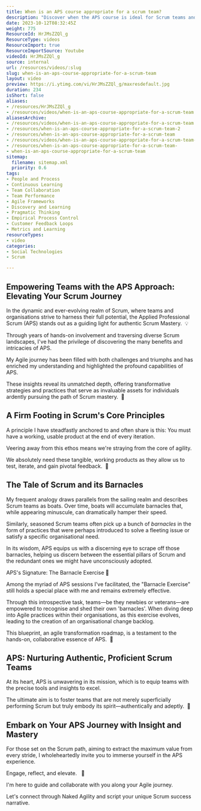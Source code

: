 ```yaml
---
title: When is an APS course appropriate for a scrum team?
description: "Discover when the APS course is ideal for Scrum teams and how it tailors Scrum practices to your organisation's unique needs. \U0001F4DA\U0001F680"
date: 2023-10-12T08:32:45Z
weight: 775
ResourceId: HrJMsZZQl_g
ResourceType: videos
ResourceImport: true
ResourceImportSource: Youtube
videoId: HrJMsZZQl_g
source: internal
url: /resources/videos/:slug
slug: when-is-an-aps-course-appropriate-for-a-scrum-team
layout: video
preview: https://i.ytimg.com/vi/HrJMsZZQl_g/maxresdefault.jpg
duration: 234
isShort: false
aliases:
- /resources/HrJMsZZQl_g
- /resources/videos/when-is-an-aps-course-appropriate-for-a-scrum-team
aliasesArchive:
- /resources/videos/when-is-an-aps-course-appropriate-for-a-scrum-team
- /resources/when-is-an-aps-course-appropriate-for-a-scrum-team-2
- /resources/when-is-an-aps-course-appropriate-for-a-scrum-team
- /resources/videos/when-is-an-aps-course-appropriate-for-a-scrum-team-
- /resources/when-is-an-aps-course-appropriate-for-a-scrum-team-
- when-is-an-aps-course-appropriate-for-a-scrum-team
sitemap:
  filename: sitemap.xml
  priority: 0.6
tags:
- People and Process
- Continuous Learning
- Team Collaboration
- Team Performance
- Agile Frameworks
- Discovery and Learning
- Pragmatic Thinking
- Empirical Process Control
- Customer Feedback Loops
- Metrics and Learning
resourceTypes:
- video
categories:
- Social Technologies
- Scrum

---
```

## Empowering Teams with the APS Approach: Elevating Your Scrum Journey

In the dynamic and ever-evolving realm of Scrum, where teams and organisations strive to harness their full potential, the Applied Professional Scrum (APS) stands out as a guiding light for authentic Scrum Mastery.  💡

Through years of hands-on involvement and traversing diverse Scrum landscapes, I've had the privilege of discovering the many benefits and intricacies of APS.

My Agile journey has been filled with both challenges and triumphs and has enriched my understanding and highlighted the profound capabilities of APS.

These insights reveal its unmatched depth, offering transformative strategies and practices that serve as invaluable assets for individuals ardently pursuing the path of Scrum mastery.  🚀

## A Firm Footing in Scrum's Core Principles

A principle I have steadfastly anchored to and often share is this: You must have a working, usable product at the end of every iteration.

Veering away from this ethos means we're straying from the core of agility.

We absolutely need these tangible, working products as they allow us to test, iterate, and gain pivotal feedback.  🚀

## The Tale of Scrum and its Barnacles

My frequent analogy draws parallels from the sailing realm and describes Scrum teams as boats. Over time, boats will accumulate barnacles that, while appearing minuscule, can dramatically hamper their speed.

Similarly, seasoned Scrum teams often pick up a bunch of _barnacles_ in the form of practices that were perhaps introduced to solve a fleeting issue or satisfy a specific organisational need.

In its wisdom, APS equips us with a discerning eye to scrape off those barnacles, helping us discern between the essential pillars of Scrum and the redundant ones we might have unconsciously adopted.

APS's Signature: The Barnacle Exercise 🔄

Among the myriad of APS sessions I've facilitated, the "Barnacle Exercise" still holds a special place with me and remains extremely effective.

Through this introspective task, teams—be they newbies or veterans—are empowered to recognise and shed their own 'barnacles'. When diving deep into Agile practices within their organisations, as this exercise evolves, leading to the creation of an organisational change backlog.

This blueprint, an agile transformation roadmap, is a testament to the hands-on, collaborative essence of APS.  🎯

## APS: Nurturing Authentic, Proficient Scrum Teams

At its heart, APS is unwavering in its mission, which is to equip teams with the precise tools and insights to excel.

The ultimate aim is to foster teams that are not merely superficially performing Scrum but truly embody its spirit—authentically and adeptly.  🎯

## Embark on Your APS Journey with Insight and Mastery

For those set on the Scrum path, aiming to extract the maximum value from every stride, I wholeheartedly invite you to immerse yourself in the APS experience.

Engage, reflect, and elevate.   🌟

I'm here to guide and collaborate with you along your Agile journey.

Let's connect through Naked Agility and script your unique Scrum success narrative.
